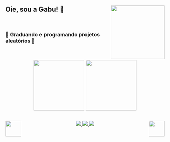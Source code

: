 
<div align="left">
   <div>
    <img align="right"height="170" width="170"src="https://user-images.githubusercontent.com/44330034/154061980-1e14bb39-690d-45ac-9af3-f18094d17299.gif">
   </div>
  <h2>Oie, sou a Gabu! 💖</h2></br>
  <h3> 🍓 Graduando e programando projetos aleatórios 🍓</h3></br></br>
</div>


<div align="center">
  <a href="https://github.com/g4bh">
   <img height="160em" src="https://github-readme-stats.vercel.app/api?username=g4bh&show_icons=true&theme=dracula&include_all_commits=true&count_private=true&title_color=EFBDC3&icon_color=EF5775&border_color=F8B5C2&border_radius=12"/>
  <img height="160em" src="https://github-readme-stats.vercel.app/api/top-langs/?username=g4bh&layout=compact&theme=aura_dark&title_color=EFBDC3&icon_color=EF5775&border_color=F8B5C2&border_radius=8"/>
 </div> 
   
  <div align="center">
    <div>
    <img align="right"height="50" width="50"src="https://user-images.githubusercontent.com/44330034/154101013-536a0bdf-4c71-406d-b9e6-26fb18f2da16.png">
  </div>
  
  <div>
    <img align="left"height="50" width="50"src="https://user-images.githubusercontent.com/44330034/154101013-536a0bdf-4c71-406d-b9e6-26fb18f2da16.png"
  </div>
  </div>
  
## 
  
  <div> 
    <img heigth="100" src="https://img.shields.io/badge/HTML5-E34F26?style=for-the-badge&logo=html5&logoColor=white" target="_blank">
    <img heigth="100"src="https://img.shields.io/badge/CSS3-1572B6?style=for-the-badge&logo=css3&logoColor=white" target="_blank">
    <img heigth="100"src="https://img.shields.io/badge/JavaScript-F7DF1E?style=for-the-badge&logo=javascript&logoColor=black" target="_blank">
  </div>
  
